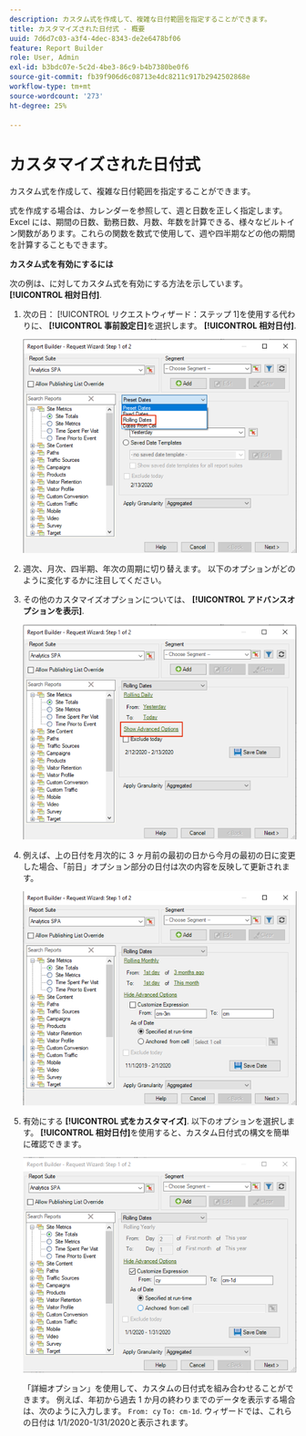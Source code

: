 ```yaml
---
description: カスタム式を作成して、複雑な日付範囲を指定することができます。
title: カスタマイズされた日付式 - 概要
uuid: 7d6d7c03-a3f4-4dec-8343-de2e6478bf06
feature: Report Builder
role: User, Admin
exl-id: b3bdc07e-5c2d-4be3-86c9-b4b7380be0f6
source-git-commit: fb39f906d6c08713e4dc8211c917b2942502868e
workflow-type: tm+mt
source-wordcount: '273'
ht-degree: 25%

---
```


# カスタマイズされた日付式

カスタム式を作成して、複雑な日付範囲を指定することができます。

式を作成する場合は、カレンダーを参照して、週と日数を正しく指定します。 Excel には、期間の日数、勤務日数、月数、年数を計算できる、様々なビルトイン関数があります。これらの関数を数式で使用して、週や四半期などの他の期間を計算することもできます。

**カスタム式を有効にするには**

次の例は、に対してカスタム式を有効にする方法を示しています。 **[!UICONTROL 相対日付]**.

1. 次の日： [!UICONTROL リクエストウィザード：ステップ 1]を使用する代わりに、 **[!UICONTROL 事前設定日]**&#x200B;を選択します。 **[!UICONTROL 相対日付]**.

   ![周期的な日付が選択されているスクリーンショット。](assets/rolldates1.png)

1. 週次、月次、四半期、年次の周期に切り替えます。 以下のオプションがどのように変化するかに注目してください。
1. その他のカスタマイズオプションについては、 **[!UICONTROL アドバンスオプションを表示]**.

   ![「詳細オプションを表示」をハイライトしたスクリーンショット。](assets/rolldates2.png)

1. 例えば、上の日付を月次的に 3 ヶ月前の最初の日から今月の最初の日に変更した場合、「前日」オプション部分の日付は次の内容を反映して更新されます。

   ![3 ヶ月前の最初の日から今月の最初の日までの相対日付を示すスクリーンショット。](assets/rolldatesfor3.png)

1. 有効にする **[!UICONTROL 式をカスタマイズ]**. 以下のオプションを選択します。 **[!UICONTROL 相対日付]**&#x200B;を使用すると、カスタム日付式の構文を簡単に確認できます。

   ![「式をカスタマイズ」を選択した状態で表示したスクリーンショット。](assets/rolldatesfor5.png)

   「詳細オプション」を使用して、カスタムの日付式を組み合わせることができます。 例えば、年初から過去 1 か月の終わりまでのデータを表示する場合は、次のように入力します。 `From: cy` `To: cm-1d`. ウィザードでは、これらの日付は 1/1/2020-1/31/2020と表示されます。
